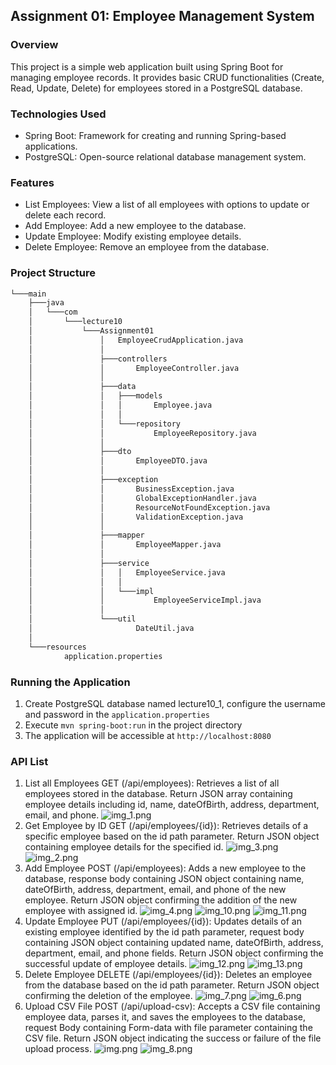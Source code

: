 ## Assignment 01: Employee Management System

### Overview
This project is a simple web application built using Spring Boot for managing employee records. It provides basic CRUD functionalities (Create, Read, Update, Delete) for employees stored in a PostgreSQL database.

### Technologies Used
- Spring Boot: Framework for creating and running Spring-based applications.
- PostgreSQL: Open-source relational database management system.

### Features
- List Employees: View a list of all employees with options to update or delete each record.
- Add Employee: Add a new employee to the database.
- Update Employee: Modify existing employee details.
- Delete Employee: Remove an employee from the database.

### Project Structure
```cmd
└───main
    ├───java
    │   └───com
    │       └───lecture10
    │           └───Assignment01
    │               │   EmployeeCrudApplication.java
    │               │
    │               ├───controllers
    │               │       EmployeeController.java
    │               │
    │               ├───data
    │               │   ├───models
    │               │   │       Employee.java
    │               │   │
    │               │   └───repository
    │               │           EmployeeRepository.java
    │               │
    │               ├───dto
    │               │       EmployeeDTO.java
    │               │
    │               ├───exception
    │               │       BusinessException.java
    │               │       GlobalExceptionHandler.java
    │               │       ResourceNotFoundException.java
    │               │       ValidationException.java
    │               │
    │               ├───mapper
    │               │       EmployeeMapper.java
    │               │
    │               ├───service
    │               │   │   EmployeeService.java
    │               │   │
    │               │   └───impl
    │               │           EmployeeServiceImpl.java
    │               │
    │               └───util
    │                       DateUtil.java
    │
    └───resources
            application.properties
```

### Running the Application
1. Create PostgreSQL database named lecture10_1, configure the username and password in the `application.properties`
2. Execute `mvn spring-boot:run` in the project directory
3. The application will be accessible at `http://localhost:8080`

### API List
1. List all Employees GET (/api/employees): Retrieves a list of all employees stored in the database. Return JSON array containing employee details including id, name, dateOfBirth, address, department, email, and phone.
![img_1.png](img/img_1.png)
2. Get Employee by ID GET (/api/employees/{id}): Retrieves details of a specific employee based on the id path parameter. Return JSON object containing employee details for the specified id.
![img_3.png](img/img_3.png)
![img_2.png](img/img_2.png)
3. Add Employee POST (/api/employees): Adds a new employee to the database, response body containing JSON object containing name, dateOfBirth, address, department, email, and phone of the new employee. Return JSON object confirming the addition of the new employee with assigned id.
![img_4.png](img/img_4.png)
![img_10.png](img/img_10.png)
![img_11.png](img/img_11.png)
4. Update Employee PUT (/api/employees/{id}): Updates details of an existing employee identified by the id path parameter, request body containing JSON object containing updated name, dateOfBirth, address, department, email, and phone fields. Return JSON object confirming the successful update of employee details.
![img_12.png](img/img_12.png)
![img_13.png](img/img_13.png)
5. Delete Employee DELETE (/api/employees/{id}): Deletes an employee from the database based on the id path parameter. Return JSON object confirming the deletion of the employee.
![img_7.png](img/img_7.png)
![img_6.png](img/img_6.png)
6. Upload CSV File POST (/api/upload-csv): Accepts a CSV file containing employee data, parses it, and saves the employees to the database, request Body containing Form-data with file parameter containing the CSV file. Return JSON object indicating the success or failure of the file upload process.
![img.png](img/img.png)
![img_8.png](img/img_8.png)

